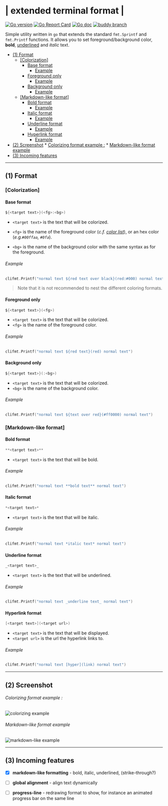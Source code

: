 # | extended terminal format |

[![Go version](https://img.shields.io/badge/go_version-1.11-blue.svg)](https://golang.org/doc/go1.11)
[![Go Report Card](https://goreportcard.com/badge/git.xdrm.io/go/clifmt)](https://goreportcard.com/report/git.xdrm.io/go/clifmt)
[![Go doc](https://godoc.org/git.xdrm.io/go/clifmt?status.svg)](https://godoc.org/git.xdrm.io/go/clifmt)
[![buddy branch](https://app.buddy.works/xdrmbracketsdev/clifmt/repository/branch/master/badge.svg?token=33f90a953be299fc439c760e2eab36c708f8ea1f87f1159dd77924589b364b2d "buddy branch")](https://app.buddy.works/xdrmbracketsdev/clifmt/repository/branch/master)


Simple utility written in `go` that extends the standard `fmt.Sprintf` and `fmt.Printf` functions. It allows you to set foreground/background color, **bold**, <u>underlined</u> and _italic_ text.

<!-- toc -->

- [(1) Format](#1-format)
  * [[Colorization]](#colorization)
    + [Base format](#base-format)
        * [Example](#example)
    + [Foreground only](#foreground-only)
        * [Example](#example-1)
    + [Background only](#background-only)
        * [Example](#example-2)
  * [[Markdown-like format]](#markdown-like-format)
    + [Bold format](#bold-format)
        * [Example](#example-3)
    + [Italic format](#italic-format)
        * [Example](#example-4)
    + [Underline format](#underline-format)
        * [Example](#example-5)
    + [Hyperlink format](#hyperlink-format)
        * [Example](#example-6)
- [(2) Screenshot](#2-screenshot)
        * [Colorizing format example :](#colorizing-format-example-)
        * [Markdown-like format example](#markdown-like-format-example)
- [(3) Incoming features](#3-incoming-features)

<!-- tocstop -->

----

## (1) Format



### [Colorization]

#### Base format

```go
${<target text>}(<fg>:<bg>)
```

- `<target text>` is the text that will be colorized.

- `<fg>` is the name of the foreground color (*c.f. [color list](https://git.xdrm.io/go/clifmt/src/master/colors.go#L15)*), or an hex color (*e.g.`#00ffaa`, `#0fa`*).

- `<bg>` is the name of the background color with the same syntax as for the foreground.



###### Example

```go
clifmt.Printf("normal text ${red text over black}(red:#000) normal text")
```

> Note that it is not recommended to nest the different coloring formats.



#### Foreground only

```go
${<target text>}(<fg>)
```

- `<target text>` is the text that will be colorized.
- `<fg>` is the name of the foreground color.



###### Example

```go
clifmt.Printf("normal text ${red text}(red) normal text")
```



#### Background only

```go
${<target text>}(:<bg>)
```

- `<target text>` is the text that will be colorized.
- `<bg>` is the name of the background color.



###### Example

```go
clifmt.Printf("normal text ${text over red}(#ff0000) normal text")
```



### [Markdown-like format]



#### Bold format

```go
**<target text>**
```

- `<target text>` is the text that will be bold.

###### Example

```go
clifmt.Printf("normal text **bold text** normal text")
```



#### Italic format

```go
*<target text>*
```

- `<target text>` is the text that will be italic.

###### Example

```go
clifmt.Printf("normal text *italic text* normal text")
```



#### Underline format

```go
_<target text>_
```

- `<target text>` is the text that will be underlined.

###### Example

```go
clifmt.Printf("normal text _underline text_ normal text")
```





#### Hyperlink format

```go
[<target text>](<target url>)
```

- `<target text>` is the text that will be displayed.
- `<target url>` is the url the hyperlink links to.

###### Example

```go
clifmt.Printf("normal text [hyper](link) normal text")
```



----

## (2) Screenshot



###### Colorizing format example :

![colorizing example](https://0x0.st/sCPc.png)



###### Markdown-like format example

![markdown-like example](https://0x0.st/sC9F.png)



----

## (3) Incoming features

- [x] **markdown-like formatting** - bold, italic, underlined, (strike-through?)
- [ ] **global alignment** - align text dynamically
- [ ] **progress-line** - redrawing format to show, for instance an animated progress bar on the same line

